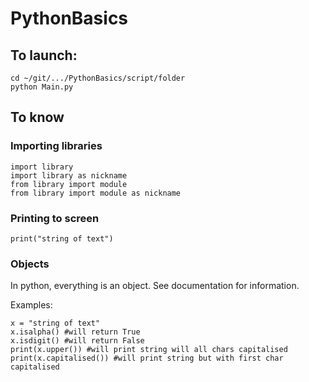 # PythonBasics

## To launch:
```
cd ~/git/.../PythonBasics/script/folder
python Main.py
```
## To know

### Importing libraries
```
import library
import library as nickname
from library import module
from library import module as nickname
```

### Printing to screen
```
print("string of text")
```

### Objects

In python, everything is an object. See documentation for information.

Examples:
```
x = "string of text"
x.isalpha() #will return True
x.isdigit() #will return False
print(x.upper()) #will print string will all chars capitalised
print(x.capitalised()) #will print string but with first char capitalised
```
